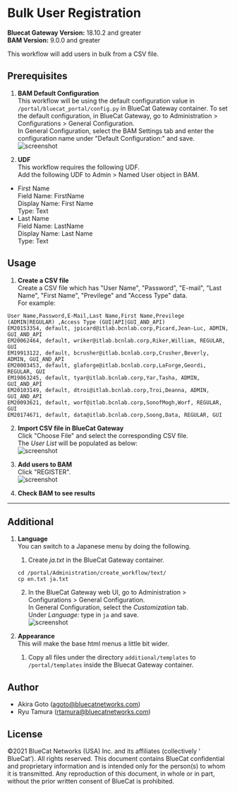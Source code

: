 # Bulk User Registration  
**Bluecat Gateway Version:** 18.10.2 and greater  
**BAM Version:** 9.0.0 and greater  

This workflow will add users in bulk from a CSV file.  

## Prerequisites
1. **BAM Default Configuration**  
This workflow will be using the default configuration value in `/portal/bluecat_portal/config.py` in BlueCat Gateway container.  To set the default configuration, in BlueCat Gateway, go to Administration > Configurations > General Configuration.  
In General Configuration, select the BAM Settings tab and enter the configuration name under "Default Configuration:" and save.  
![screenshot](img/BAM_default_settings.jpg?raw=true "BAM_default_settings")  

2. **UDF**  
This workflow requires the following UDF.  
Add the following UDF to Admin > Named User object in BAM.  
  - First Name  
  Field Name: FirstName  
  Display Name: First Name  
  Type: Text  
  - Last Name  
  Field Name: LastName   
  Display Name: Last Name    
  Type: Text   

## Usage  

1. **Create a CSV file**  
Create a CSV file which has "User Name", "Password", "E-mail", "Last Name", "First Name", "Previlege" and "Access Type" data.  
For example:   
```
User Name,Password,E-Mail,Last Name,First Name,Previlege (ADMIN|REGULAR) ,Access Type (GUI|API|GUI_AND_API)
EM20153354, default, jpicard@itlab.bcnlab.corp,Picard,Jean-Luc, ADMIN, GUI_AND_API
EM20062464, default, wriker@itlab.bcnlab.corp,Riker,William, REGULAR, GUI
EM19913122, default, bcrusher@itlab.bcnlab.corp,Crusher,Beverly, ADMIN, GUI_AND_API
EM20003453, default, glaforge@itlab.bcnlab.corp,LaForge,Geordi, REGULAR, GUI
EM19863245, default, tyar@itlab.bcnlab.corp,Yar,Tasha, ADMIN, GUI_AND_API
EM20103149, default, dtroi@itlab.bcnlab.corp,Troi,Deanna, ADMIN, GUI_AND_API
EM20093621, default, worf@itlab.bcnlab.corp,SonofMogh,Worf, REGULAR, GUI
EM20174671, default, data@itlab.bcnlab.corp,Soong,Data, REGULAR, GUI
```
2. **Import CSV file in BlueCat Gateway**  
Click "Choose File" and select the corresponding CSV file.  
The *User List* will be populated as below:  
![screenshot](img/Bulk_user1.jpg?raw=true "Bulk_user1")  

3. **Add users to BAM**  
Click "REGISTER".  
![screenshot](img/Bulk_user2.jpg?raw=true "Bulk_user2")  

4. **Check BAM to see results**  

---

## Additional  

1. **Language**  
You can switch to a Japanese menu by doing the following.  
    1. Create *ja.txt* in the BlueCat Gateway container.  
    ```
    cd /portal/Administration/create_workflow/text/  
    cp en.txt ja.txt  
    ```  
    2. In the BlueCat Gateway web UI, go to Administration > Configurations > General Configuration.   
    In General Configuration, select the *Customization* tab.  
    Under *Language:* type in `ja` and save.  
    ![screenshot](img/langauge_ja.jpg?raw=true "langauge_ja")  

2. **Appearance**  
This will make the base html menus a little bit wider.  
    1. Copy all files under the directory `additional/templates` to `/portal/templates` inside the Bluecat Gateway container.  

## Author   
- Akira Goto (agoto@bluecatnetworks.com)  
- Ryu Tamura (rtamura@bluecatnetworks.com)  

## License
©2021 BlueCat Networks (USA) Inc. and its affiliates (collectively ‘ BlueCat’). All rights reserved. This document contains BlueCat confidential and proprietary information and is intended only for the person(s) to whom it is transmitted. Any reproduction of this document, in whole or in part, without the prior written consent of BlueCat is prohibited.
